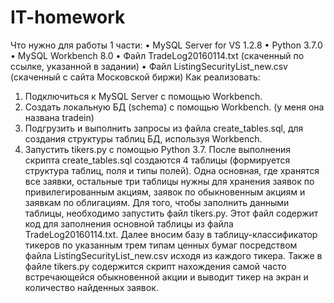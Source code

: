 # IT-homework
Что нужно для работы 1 части:
•	MySQL Server for VS 1.2.8
•	Python 3.7.0
•	MySQL Workbench 8.0
•	Файл TradeLog20160114.txt (скаченный по ссылке, указанной в задании)
•	Файл ListingSecurityList_new.csv (скаченный с сайта Московской биржи)
Как реализовать:
1.	Подключиться к MySQL Server с помощью Workbench.
2.	Создать локальную БД (schema) с помощью Workbench. (у меня она названа tradein)
3.	Подгрузить и выполнить запросы из файла create_tables.sql, для создания структуры таблиц БД, используя Workbench.
4.	Запустить tikers.py с помощью Python 3.7.
После выполнения скрипта create_tables.sql создаются 4 таблицы (формируется структура таблиц, поля и типы полей). Одна основная, где хранятся все заявки, остальные три таблицы нужны для хранения заявок по привилегированным акциям, заявок по обыкновенным акциям и заявкам по облигациям. Для того, чтобы заполнить данными таблицы, необходимо запустить файл tikers.py. Этот файл содержит код для заполнения основной таблицы из файла TradeLog20160114.txt. Далее вносим базу в таблицу-классификатор тикеров по указанным трем типам ценных бумаг посредством файла ListingSecurityList_new.csv исходя из каждого тикера. Также в файле tikers.py содержится скрипт нахождения самой часто встречающейся обыкновенной акции и выводит тикер на экран и количество найденных заявок.

